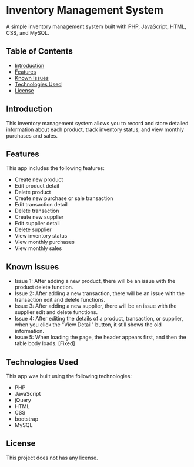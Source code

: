 # Inventory Management System

A simple inventory management system built with PHP, JavaScript, HTML, CSS, and MySQL.

## Table of Contents

- [Introduction](#introduction)
- [Features](#features)
- [Known Issues](#known-issues)
- [Technologies Used](#technologies-used)
- [License](#license)

## Introduction

This inventory management system allows you to record and store detailed information about each product, track inventory status, and view monthly purchases and sales.

## Features

This app includes the following features:

- Create new product
- Edit product detail
- Delete product
- Create new purchase or sale transaction
- Edit transaction detail
- Delete transaction
- Create new supplier
- Edit supplier detail
- Delete supplier
- View inventory status
- View monthly purchases
- View monthly sales

## Known Issues

- Issue 1: After adding a new product, there will be an issue with the product delete function.
- Issue 2: After adding a new transaction, there will be an issue with the transaction edit and delete functions.
- Issue 3: After adding a new supplier, there will be an issue with the supplier edit and delete functions.
- Issue 4: After editing the details of a product, transaction, or supplier, when you click the "View Detail" button, it still shows the old information.
- Issue 5: When loading the page, the header appears first, and then the table body loads. [Fixed]

## Technologies Used

This app was built using the following technologies:

- PHP
- JavaScript
- jQuery
- HTML
- CSS
- bootstrap
- MySQL

## License
This project does not has any license.
